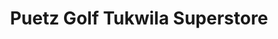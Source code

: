 ---
title: "Puetz Golf Tukwila Superstore"
url: /tukwila/puetz-golf-tukwila-superstore/
shop: sports
---